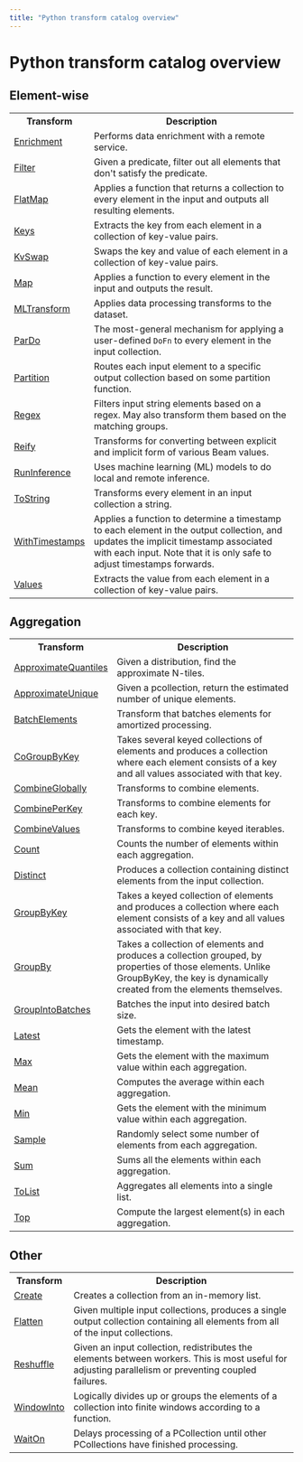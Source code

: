 ```yaml
---
title: "Python transform catalog overview"
---
```

<!--
Licensed under the Apache License, Version 2.0 (the "License");
you may not use this file except in compliance with the License.
You may obtain a copy of the License at

http://www.apache.org/licenses/LICENSE-2.0

Unless required by applicable law or agreed to in writing, software
distributed under the License is distributed on an "AS IS" BASIS,
WITHOUT WARRANTIES OR CONDITIONS OF ANY KIND, either express or implied.
See the License for the specific language governing permissions and
limitations under the License.
-->

# Python transform catalog overview

## Element-wise

<table class="table-bordered table-striped">
  <tr><th>Transform</th><th>Description</th></tr>
  <tr><td><a href="/documentation/transforms/python/elementwise/enrichment">Enrichment</a></td><td>Performs data enrichment with a remote service.</td></tr>
  <tr><td><a href="/documentation/transforms/python/elementwise/filter">Filter</a></td><td>Given a predicate, filter out all elements that don't satisfy the predicate.</td></tr>
  <tr><td><a href="/documentation/transforms/python/elementwise/flatmap">FlatMap</a></td><td>Applies a function that returns a collection to every element in the input and
  outputs all resulting elements.</td></tr>
  <tr><td><a href="/documentation/transforms/python/elementwise/keys">Keys</a></td><td>Extracts the key from each element in a collection of key-value pairs.</td></tr>
  <tr><td><a href="/documentation/transforms/python/elementwise/kvswap">KvSwap</a></td><td>Swaps the key and value of each element in a collection of key-value pairs.</td></tr>
  <tr><td><a href="/documentation/transforms/python/elementwise/map">Map</a></td><td>Applies a function to every element in the input and outputs the result.</td></tr>
  <tr><td><a href="/documentation/transforms/python/elementwise/mltransform">MLTransform</a></td><td>Applies data processing transforms to the dataset.</td></tr>
  <tr><td><a href="/documentation/transforms/python/elementwise/pardo">ParDo</a></td><td>The most-general mechanism for applying a user-defined <code>DoFn</code> to every element
  in the input collection.</td></tr>
  <tr><td><a href="/documentation/transforms/python/elementwise/partition">Partition</a></td><td>Routes each input element to a specific output collection based on some partition
  function.</td></tr>
  <tr><td><a href="/documentation/transforms/python/elementwise/regex">Regex</a></td><td>Filters input string elements based on a regex. May also transform them based on the matching groups.</td></tr>
  <tr><td><a href="/documentation/transforms/python/elementwise/reify">Reify</a></td><td>Transforms for converting between explicit and implicit form of various Beam values.</td></tr>
  <tr><td><a href="/documentation/transforms/python/elementwise/runinference">RunInference</a></td><td>Uses machine learning (ML) models to do local and remote inference.</td></tr>
  <tr><td><a href="/documentation/transforms/python/elementwise/tostring">ToString</a></td><td>Transforms every element in an input collection a string.</td></tr>
  <tr><td><a href="/documentation/transforms/python/elementwise/withtimestamps">WithTimestamps</a></td><td>Applies a function to determine a timestamp to each element in the output collection,
  and updates the implicit timestamp associated with each input. Note that it is only
  safe to adjust timestamps forwards.</td></tr>
  <tr><td><a href="/documentation/transforms/python/elementwise/values">Values</a></td><td>Extracts the value from each element in a collection of key-value pairs.</td></tr>

</table>

## Aggregation

<table class="table-bordered table-striped">
  <tr><th>Transform</th><th>Description</th></tr>
  <tr><td><a href="/documentation/transforms/python/aggregation/approximatequantiles">ApproximateQuantiles</a></td><td>Given a distribution, find the approximate N-tiles.</td></tr>
  <tr><td><a href="/documentation/transforms/python/aggregation/approximateunique">ApproximateUnique</a></td><td>Given a pcollection, return the estimated number of unique elements.</td></tr>
  <tr><td><a href="/documentation/transforms/python/aggregation/batchelements">BatchElements</a></td><td>Transform that batches elements for amortized processing.</td></tr>
  <tr><td><a href="/documentation/transforms/python/aggregation/cogroupbykey">CoGroupByKey</a></td><td>Takes several keyed collections of elements and produces a collection where each element consists of a key and all values associated with that key.</td></tr>
  <tr><td><a href="/documentation/transforms/python/aggregation/combineglobally">CombineGlobally</a></td><td>Transforms to combine elements.</td></tr>
  <tr><td><a href="/documentation/transforms/python/aggregation/combineperkey">CombinePerKey</a></td><td>Transforms to combine elements for each key.</td></tr>
  <tr><td><a href="/documentation/transforms/python/aggregation/combinevalues">CombineValues</a></td><td>Transforms to combine keyed iterables.</td></tr>
  <tr><td><a href="/documentation/transforms/python/aggregation/count">Count</a></td><td>Counts the number of elements within each aggregation.</td></tr>
  <tr><td><a href="/documentation/transforms/python/aggregation/distinct">Distinct</a></td><td>Produces a collection containing distinct elements from the input collection.</td></tr>
  <tr><td><a href="/documentation/transforms/python/aggregation/groupbykey">GroupByKey</a></td><td>Takes a keyed collection of elements and produces a collection where each element consists of a key and all values associated with that key.</td></tr>
  <tr><td><a href="/documentation/transforms/python/aggregation/groupby">GroupBy</a></td><td>Takes a collection of elements and produces a collection grouped, by properties of those elements. Unlike GroupByKey, the key is dynamically created from the elements themselves.</td></tr>
  <tr><td><a href="/documentation/transforms/python/aggregation/groupintobatches">GroupIntoBatches</a></td><td>Batches the input into desired batch size.</td></tr>
  <tr><td><a href="/documentation/transforms/python/aggregation/latest">Latest</a></td><td>Gets the element with the latest timestamp.</td></tr>
  <tr><td><a href="/documentation/transforms/python/aggregation/max">Max</a></td><td>Gets the element with the maximum value within each aggregation.</td></tr>
  <tr><td><a href="/documentation/transforms/python/aggregation/mean">Mean</a></td><td>Computes the average within each aggregation.</td></tr>
  <tr><td><a href="/documentation/transforms/python/aggregation/min">Min</a></td><td>Gets the element with the minimum value within each aggregation.</td></tr>
  <tr><td><a href="/documentation/transforms/python/aggregation/sample">Sample</a></td><td>Randomly select some number of elements from each aggregation.</td></tr>
  <tr><td><a href="/documentation/transforms/python/aggregation/sum">Sum</a></td><td>Sums all the elements within each aggregation.</td></tr>
  <tr><td><a href="/documentation/transforms/python/aggregation/tolist">ToList</a></td><td>Aggregates all elements into a single list.</td></tr>
  <tr><td><a href="/documentation/transforms/python/aggregation/top">Top</a></td><td>Compute the largest element(s) in each aggregation.</td></tr>
</table>

## Other

<table class="table-bordered table-striped">
  <tr><th>Transform</th><th>Description</th></tr>
  <tr><td><a href="/documentation/transforms/python/other/create">Create</a></td><td>Creates a collection from an in-memory list.</td></tr>
  <tr><td><a href="/documentation/transforms/python/other/flatten">Flatten</a></td><td>Given multiple input collections, produces a single output collection containing
  all elements from all of the input collections.
</td></tr>
  <tr><td><a href="/documentation/transforms/python/other/reshuffle">Reshuffle</a></td><td>Given an input collection, redistributes the elements between workers. This is
  most useful for adjusting parallelism or preventing coupled failures.</td></tr>
  <tr><td><a href="/documentation/transforms/python/other/windowinto">WindowInto</a></td><td>Logically divides up or groups the elements of a collection into finite
  windows according to a function.</td></tr>
  <tr><td><a href="/documentation/transforms/python/other/waiton">WaitOn</a></td><td>Delays processing of a PCollection until other PCollections have finished processing.</td></tr>
</table>

